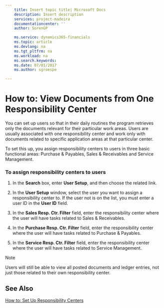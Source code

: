 ```yaml
---
    title: Insert topic title| Microsoft Docs
    description: Insert description
    services: project-madeira
    documentationcenter: ''
    author: SorenGP

    ms.service: dynamics365-financials
    ms.topic: article
    ms.devlang: na
    ms.tgt_pltfrm: na
    ms.workload: na
    ms.search.keywords:
    ms.date: 07/01/2017
    ms.author: sgroespe

---
```

# How to: View Documents from One Responsibility Center
You can set up users so that in their daily routines the program retrieves only the documents relevant for their particular work areas. Users are usually associated with one responsibility center and work only with documents related to specific application areas at that particular center.  
  
 To set this up, you assign responsibility centers to users in three basic functional areas: Purchase & Payables, Sales & Receivables and Service Management.  
  
### To assign responsibility centers to users  
  
1.  In the **Search** box, enter **User Setup**, and then choose the related link.  
  
2.  In the **User Setup** window, select the user you want to assign a responsibility center to. If the user not is on the list, you must enter a user ID in the **User ID** field.  
  
3.  In the **Sales Resp. Ctr. Filter** field, enter the responsibility center where the user will have tasks related to Sales & Receivables.  
  
4.  In the **Purchase Resp. Ctr. Filter** field, enter the responsibility center where the user will have tasks related to Purchase & Payables.  
  
5.  In the **Service Resp. Ctr. Filter** field, enter the responsibility center where the user will have tasks related to Service Management.  
  
> [!NOTE]  
>  Users will still be able to view all posted documents and ledger entries, not just those related to their own responsibility center.  
  
## See Also  
 [How to: Set Up Responsibility Centers](../how-to-set-up-responsibility-centers.md)